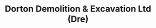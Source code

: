 ---
title: "Dorton Demolition & Excavation Ltd (Dre)"
url: /burgess-hill/dorton-demolition-and-excavation-ltd-dre/
shop: trade
---